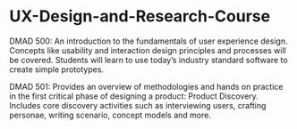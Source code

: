# UX-Design-and-Research-Course
DMAD 500: An introduction to the fundamentals of user experience design. Concepts like usability and interaction design principles and processes will be covered. Students will learn to use today’s industry standard software to create simple prototypes.

DMAD 501: Provides an overview of methodologies and hands on practice in the first critical phase of designing a product: Product Discovery. Includes core discovery activities such as interviewing users, crafting personae, writing scenario, concept models and more.
